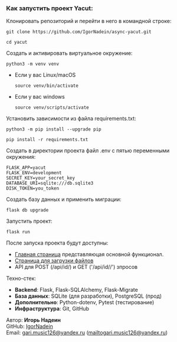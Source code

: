 ### Как запустить проект Yacut:

Клонировать репозиторий и перейти в него в командной строке:

```
git clone https://github.com/IgorNadein/async-yacut.git
```

```
cd yacut
```

Cоздать и активировать виртуальное окружение:

```
python3 -m venv venv
```

* Если у вас Linux/macOS

    ```
    source venv/bin/activate
    ```

* Если у вас windows

    ```
    source venv/scripts/activate
    ```

Установить зависимости из файла requirements.txt:

```
python3 -m pip install --upgrade pip
```

```
pip install -r requirements.txt
```

Создать в директории проекта файл .env с пятью переменными окружения:

```
FLASK_APP=yacut
FLASK_ENV=development
SECRET_KEY=your_secret_key
DATABASE_URI=sqlite:///db.sqlite3
DISK_TOKEN=you_token
```

Создать базу данных и применить миграции:

```
flask db upgrade
```

Запустить проект:

```
flask run
```

После запуска проекта будут доступны:
- [Главная страница](http://127.0.0.1:5000/) представляюцая основной функционал.
- [Страница для загрузки файлов](http://127.0.0.1:5000/files)
- API для POST (/api/id/) и GET ('/api/id/<short>/') зпросов 

Техно-стек:
- **Backend**: Flask, Flask-SQLAlchemy, Flask-Migrate
- **База данных**: SQLite (для разработки), PostgreSQL (прод)
- **Дополнительно**: Python-dotenv, Pytest (тестирование)
- **Инфраструктура**: Git, GitHub

Автор:
**Игорь Надеин**  
GitHub: [IgorNadein](https://github.com/IgorNadein)  
Email: gari.music126@yandex.ru (mailtogari.music126@yandex.ru)
